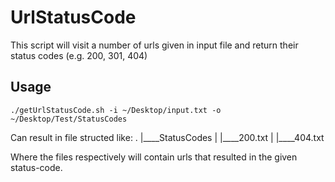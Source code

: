 # UrlStatusCode
This script will visit a number of urls given in input file and return their status codes (e.g. 200, 301, 404)

## Usage
    ./getUrlStatusCode.sh -i ~/Desktop/input.txt -o ~/Desktop/Test/StatusCodes

Can result in file structed like:
    .
    |____StatusCodes
    | |____200.txt
    | |____404.txt

Where the files respectively will contain urls that resulted in the given status-code.
